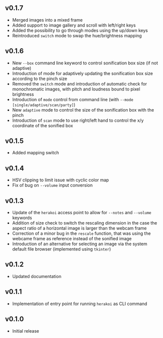 ## v0.1.7
* Merged images into a mixed frame
* Added support to image gallery and scroll with left/right keys
* Added the possibility to go through modes using the up/down keys
* Reintroduced `switch` mode to swap the hue/brightness mapping

## v0.1.6
* New `--box` command line keyword to control sonification box size (if not adaptive)
* Introduction of mode for adaptively updating the sonification box size according to the pinch size
* Removed the `switch` mode and introduction of automatic check for monochromatic images, with pitch and loudness bound to pixel brightness
* Introduction of `mode` control from command line (with `--mode [single/adaptive/scan/party]`)
* New `adaptive` mode to control the size of the sonification box with the pinch 
* Introduction of `scan` mode to use right/left hand to control the x/y coordinate of the sonified box

## v0.1.5
* Added mapping switch 

## v0.1.4
* HSV clipping to limit issue with cyclic color map
* Fix of bug on `--volume` input conversion

## v0.1.3
* Update of the `herakoi` access point to allow for `--notes` and `--volume` keywords
* Addition of size check to switch the rescaling dimension in the case the aspect ratio of a horizontal image is larger than the webcam frame
* Correction of a minor bug in the `rescale` function, that was using the webcame frame as reference instead of the sonified image
* Introduction of an alternative for selecting an image via the system default file browser (implemented using `tkinter`)

## v0.1.2
* Updated documentation

## v0.1.1
* Implementation of entry point for running `herakoi` as CLI command

## v0.1.0 
* Initial release
